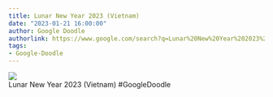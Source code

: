 ```yaml
---
title: Lunar New Year 2023 (Vietnam)
date: "2023-01-21 16:00:00"
author: Google Doodle
authorlink: https://www.google.com/search?q=Lunar%20New%20Year%202023%20(Vietnam)
tags:
- Google-Doodle
---
```

<img src="https://www.google.com/logos/doodles/2023/lunar-new-year-2023-vietnam-6753651837109837-l.png" referrerpolicy="no-referrer"><br>Lunar New Year 2023 (Vietnam) #GoogleDoodle